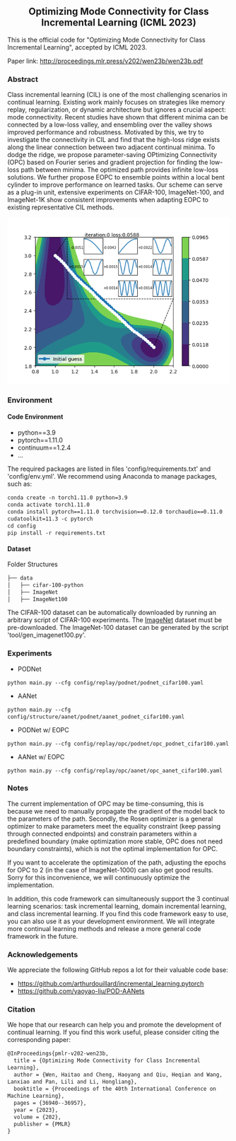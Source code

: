 ## <center>Optimizing Mode Connectivity for Class Incremental Learning (ICML 2023)

This is the official code for "Optimizing Mode Connectivity for Class Incremental Learning", accepted by ICML 2023.

Paper link: http://proceedings.mlr.press/v202/wen23b/wen23b.pdf

### Abstract
Class incremental learning (CIL) is one of the most challenging scenarios in continual learning. Existing work mainly focuses on strategies like memory replay, regularization, or dynamic architecture but ignores a crucial aspect: mode connectivity. Recent studies have shown that different minima can be connected by a low-loss valley, and ensembling over the valley shows improved performance and robustness. Motivated by this, we try to investigate the connectivity in CIL and find that the high-loss ridge exists along the linear connection between two adjacent continual minima. To dodge the ridge, we propose parameter-saving OPtimizing Connectivity (OPC) based on Fourier series and gradient projection for finding the low-loss path between minima. The optimized path provides infinite low-loss solutions. We further propose EOPC to ensemble points within a local bent cylinder to improve performance on learned tasks. Our scheme can serve as a plug-in unit, extensive experiments on CIFAR-100, ImageNet-100, and ImageNet-1K show consistent improvements when adapting EOPC to existing representative CIL methods.
<div align=center><img src="toy_example.gif"></div>

### Environment

#### Code Environment

- python==3.9
- pytorch==1.11.0
- continuum==1.2.4
- ...

The required packages are listed in files 'config/requirements.txt' and 'config/env.yml'. We recommend using Anaconda to manage packages, such as:
```
conda create -n torch1.11.0 python=3.9
conda activate torch1.11.0
conda install pytorch==1.11.0 torchvision==0.12.0 torchaudio==0.11.0 cudatoolkit=11.3 -c pytorch
cd config
pip install -r requirements.txt
```

#### Dataset

Folder Structures
```
├── data
│   ├── cifar-100-python
│   ├── ImageNet
│   ├── ImageNet100
```
The CIFAR-100 dataset can be automatically downloaded by running an arbitrary script of CIFAR-100 experiments. The [ImageNet](https://image-net.org) dataset must be pre-downloaded. The ImageNet-100 dataset can be generated by the script 'tool/gen_imagenet100.py'.

### Experiments
- PODNet
```
python main.py --cfg config/replay/podnet/podnet_cifar100.yaml
```

- AANet

```
python main.py --cfg config/structure/aanet/podnet/aanet_podnet_cifar100.yaml
```

- PODNet w/ EOPC

```
python main.py --cfg config/replay/opc/podnet/opc_podnet_cifar100.yaml
```

- AANet w/ EOPC

```
python main.py --cfg config/replay/opc/aanet/opc_aanet_cifar100.yaml
```

### Notes
The current implementation of OPC may be time-consuming, this is because we need to manually propagate the gradient of the model back to the parameters of the path. Secondly, the Rosen optimizer is a general optimizer to make parameters meet the equality constraint (keep passing through connected endpoints) and constrain parameters within a predefined boundary (make optimization more stable, OPC does not need boundary constraints), which is not the optimal implementation for OPC.

If you want to accelerate the optimization of the path, adjusting the epochs for OPC to 2 (in the case of ImageNet-1000) can also get good results.
Sorry for this inconvenience, we will continuously optimize the implementation.

In addition, this code framework can simultaneously support the 3 continual learning scenarios: task incremental learning, domain incremental learning, and class incremental learning. If you find this code framework easy to use, you can also use it as your development environment. We will integrate more continual learning methods and release a more general code framework in the future.

### Acknowledgements

We appreciate the following GitHub repos a lot for their valuable code base:
- https://github.com/arthurdouillard/incremental_learning.pytorch
- https://github.com/yaoyao-liu/POD-AANets

### Citation
We hope that our research can help you and promote the development of continual learning.
If you find this work useful, please consider citing the corresponding paper:
```
@InProceedings{pmlr-v202-wen23b,
  title = {Optimizing Mode Connectivity for Class Incremental Learning},
  author = {Wen, Haitao and Cheng, Haoyang and Qiu, Heqian and Wang, Lanxiao and Pan, Lili and Li, Hongliang},
  booktitle = {Proceedings of the 40th International Conference on Machine Learning},
  pages = {36940--36957},
  year = {2023},
  volume = {202},
  publisher = {PMLR}
}
```
